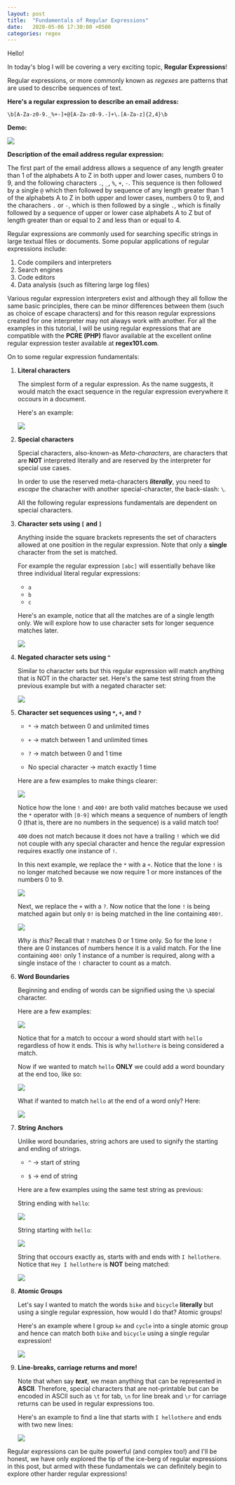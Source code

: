 ```yaml
---
layout: post
title:  "Fundamentals of Regular Expressions"
date:   2020-05-06 17:30:00 +0500
categories: regex
---
```

Hello!

In today's blog I will be covering a very exciting topic, **Regular Expressions**!

Regular expressions, or more commonly known as *regexes* are patterns that are used to describe sequences of text.

**Here's a regular expression to describe an email address:**

```
\b[A-Za-z0-9._%+-]+@[A-Za-z0-9.-]+\.[A-Za-z]{2,4}\b
```

**Demo:**

![](https://imgur.com/P1ucDL9.jpg)

**Description of the email address regular expression:**

The first part of the email address allows a sequence of any length greater than 1 of the alphabets A to Z in both upper and lower cases, numbers 0 to 9, and the following characters `.`, `_`, `%`, `+`, `-`. This sequence is then followed by a single `@` which then followed by sequence of any length greater than 1 of the alphabets A to Z in both upper and lower cases, numbers 0 to 9, and the charachers `.` or `-`, which is then followed by a single `.`, which is finally followed by a sequence of upper or lower case alphabets A to Z but of length greater than or equal to 2 and less than or equal to 4.

Regular expressions are commonly used for searching specific strings in large textual files or documents. Some popular applications of regular expressions include:

1. Code compilers and interpreters
2. Search engines
3. Code editors
4. Data analysis (such as filtering large log files)

Various regular expression interpreters exist and although they all follow the same basic principles, there can be minor differences between them (such as choice of escape characters) and for this reason regular expressions created for one interpreter may not always work with another. For all the examples in this tutorial, I will be using regular expressions that are compatible with the **PCRE (PHP)** flavor available at the excellent online regular expression tester available at **regex101.com**.

On to some regular expression fundamentals:

1. **Literal characters**

    The simplest form of a regular expression. As the name suggests, it would match the exact sequence in the regular expression everywhere it occours in a document.

    Here's an example:

    ![](https://imgur.com/cmd520l.jpg)

2. **Special characters**

    Special characters, also-known-as *Meta-characters*, are characters that are **NOT** interpreted literally and are reserved by the interpreter for special use cases.

    In order to use the reserved meta-characters ***literally***, you need to *escape* the characher with another special-character, the back-slash: `\`.

    All the following regular expressions fundamentals are dependent on special characters.

3. **Character sets using `[` and `]`**

    Anything inside the square brackets represents the set of characters allowed at one position in the regular expression. Note that only a **single** character from the set is matched.

    For example the regular expression `[abc]` will essentially behave like three individual literal regular expressions:

    - `a`
    - `b`
    - `c`

    Here's an example, notice that all the matches are of a single length only. We will explore how to use character sets for longer sequence matches later.

    ![](https://imgur.com/4rpYTrk.jpg)

4. **Negated character sets using `^`**

    Similar to character sets but this regular expression will match anything that is NOT in the character set. Here's the same test string from the previous example but with a negated character set:

    ![](https://imgur.com/DgIpe39.jpg)

5. **Character set sequences using `*`, `+`, and `?`**

    - `*` -> match between 0 and unlimited times

    - `+` -> match between 1 and unlimited times

    - `?` -> match between 0 and 1 time

    - No special character -> match exactly 1 time

    Here are a few examples to make things clearer:

    ![](https://imgur.com/pcAxhUB.jpg)

    Notice how the lone `!` and `400!` are both valid matches because we used the `*` operator with `[0-9]` which means a sequence of numbers of length 0 (that is, there are no numbers in the sequence) is a valid match too!

    `400` does not match because it does not have a trailing `!` which we did not couple with any special character and hence the regular expression requires exactly one instance of `!`.

    In this next example, we replace the `*` with a `+`. Notice that the lone `!` is no longer matched because we now require 1 or more instances of the numbers 0 to 9.

    ![](https://imgur.com/ZMibUUj.jpg)

    Next, we replace the `+` with a `?`. Now notice that the lone `!` is being matched again but only `0!` is being matched in the line containing `400!`.

    ![](https://imgur.com/fbocQ0u.jpg)

    *Why is this?* Recall that `?` matches 0 or 1 time only. So for the lone `!` there are 0 instances of numbers hence it is a valid match. For the line containing `400!` only 1 instance of a number is required, along with a single instace of the `!` character to count as a match.

6. **Word Boundaries**

    Beginning and ending of words can be signified using the `\b` special character.

    Here are a few examples:

    ![](https://imgur.com/p1FH5Gi.jpg)

    Notice that for a match to occour a word should start with `hello` regardless of how it ends. This is why `hellothere` is being considered a match.

    Now if we wanted to match `hello` **ONLY** we could add a word boundary at the end too, like so:

    ![](https://imgur.com/b4DLo9j.jpg)

    What if wanted to match `hello` at the end of a word only? Here:

    ![](https://imgur.com/0fYkykf.jpg)

7. **String Anchors**

    Unlike word boundaries, string achors are used to signify the starting and ending of strings.

    - `^` -> start of string

    - `$` -> end of string

    Here are a few examples using the same test string as previous:

    String ending with `hello`:

    ![](https://imgur.com/8AjleuQ.jpg)

    String starting with `hello`:

    ![](https://imgur.com/jTbTDIo.jpg)

    String that occours exactly as, starts with and ends with `I hellothere`. Notice that `Hey I hellothere` is **NOT** being matched:

    ![](https://imgur.com/e9pfmq8.jpg)

8. **Atomic Groups**

    Let's say I wanted to match the words `bike` and `bicycle` **literally** but using a single regular expression, how would I do that? Atomic groups!

    Here's an example where I group `ke` and `cycle` into a single atomic group and hence can match both `bike` and `bicycle` using a single regular expression!

    ![](https://imgur.com/Gc3LFbY.jpg)

9. **Line-breaks, carriage returns and more!**

    Note that when say ***text***, we mean anything that can be represented in **ASCII**. Therefore, special characters that are not-printable but can be encoded in ASCII such as `\t` for tab, `\n` for line break and `\r` for carriage returns can be used in regular expressions too.

    Here's an example to find a line that starts with `I hellothere` and ends with two new lines:

    ![](https://imgur.com/evI3jI1.jpg)

Regular expressions can be quite powerful (and complex too!) and I'll be honest, we have only explored the tip of the ice-berg of regular expressions in this post, but armed with these fundamentals we can definitely begin to explore other harder regular expressions!